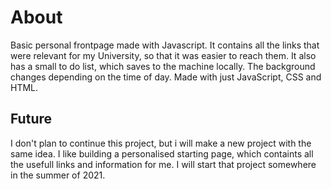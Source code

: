 # About
Basic personal frontpage made with Javascript. It contains all the links that were relevant for my University, so that it was easier to reach them. It also has a small to do list, which saves to the machine locally.
The background changes depending on the time of day. Made with just JavaScript, CSS and HTML.

## Future
I don't plan to continue this project, but i will make a new project with the same idea. I like building a personalised starting page, which containts all the usefull links and information for me. I will start that project somewhere in the summer of 2021.
